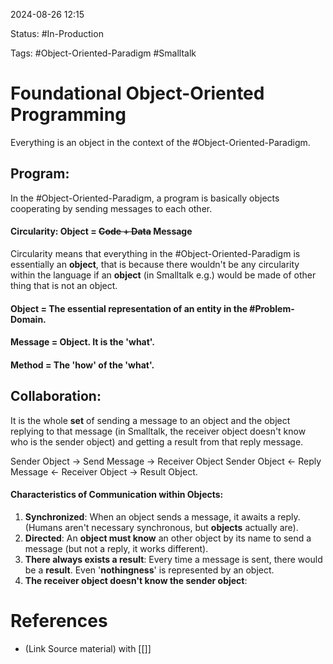 
2024-08-26 12:15

Status: #In-Production 

Tags: #Object-Oriented-Paradigm #Smalltalk 

# Foundational Object-Oriented Programming

Everything is an object in the context of the #Object-Oriented-Paradigm.

## Program:

In the #Object-Oriented-Paradigm, a program is basically objects cooperating by sending messages to each other.

#### Circularity: Object = ~~Code + Data~~ Message

Circularity means that everything in the #Object-Oriented-Paradigm is essentially an **object**, that is because there wouldn't be any circularity within the language if an **object** (in Smalltalk e.g.) would be made of other thing that is not an object.

#### Object = The essential representation of an entity in the #Problem-Domain.
#### Message = Object. It is the 'what'.
#### Method = The 'how' of the 'what'.

## Collaboration:

It is the whole **set** of sending a message to an object and the object replying to that message (in Smalltalk, the receiver object doesn't know who is the sender object) and getting a result from that reply message.

Sender Object -> Send Message -> Receiver Object
Sender Object <- Reply Message  <- Receiver Object
-> Result Object.

#### Characteristics of Communication within Objects:

1. **Synchronized**: When an object sends a message, it awaits a reply. (Humans aren't necessary synchronous, but **objects** actually are).
2. **Directed**: An **object must know** an other object by its name to send a message (but not a reply, it works different).
3. **There always exists a result**: Every time a message is sent, there would be a **result**. Even '**nothingness**' is represented by an object.
4. **The receiver object doesn't know the sender object**:

# References

- (Link Source material) with [[]]
